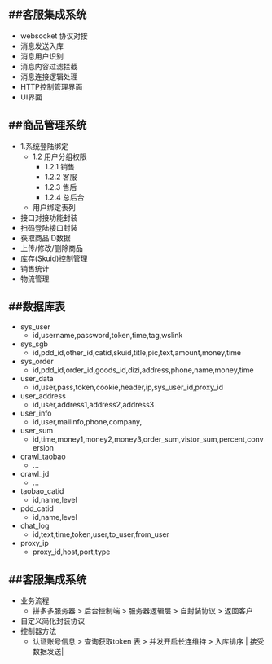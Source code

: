 ##客服集成系统
---
+ websocket 协议对接
 +  消息发送入库
 +  消息用户识别
 +  消息内容过滤拦截
 +  消息连接逻辑处理
 +  HTTP控制管理界面
 +  UI界面

##商品管理系统
---
+ 1.系统登陆绑定
  + 1.2 用户分组权限
     + 1.2.1 销售
     + 1.2.2 客服
     + 1.2.3 售后
     + 1.2.4 总后台
  + 用户绑定表列
+ 接口对接功能封装
 + 扫码登陆接口封装
 + 获取商品ID数据
 + 上传/修改/删除商品
 + 库存(Skuid)控制管理
 + 销售统计
 + 物流管理


##数据库表
---
+ sys_user
	+ id,username,password,token,time,tag,wslink
+ sys_sgb
	+ id,pdd_id,other\_id,catid,skuid,title,pic,text,amount,money,time
+ sys_order
	+ id,pdd_id,order\_id,goods\_id,dizi,address,phone,name,money,time
+ user_data
	+ id,user,pass,token,cookie,header,ip,sys_user\_id,proxy\_id
+ user_address
	+ id,user,address1,address2,address3
+ user_info
	+ id,user,mallinfo,phone,company,
+ user_sum
	+ id,time,money1,money2,money3,order_sum,vistor\_sum,percent,conversion
+ crawl_taobao
	+ ...
+ crawl_jd
	+ ...
+ taobao_catid
	+ id,name,level
+ pdd_catid
	+ id,name,level
+ chat_log
	+ id,text,time,token,user,to_user,from\_user
+ proxy_ip
	+ proxy_id,host,port,type

##客服集成系统
---
+ 业务流程
	+ 拼多多服务器 > 后台控制端 > 服务器逻辑层 > 自封装协议 > 返回客户
+ 自定义简化封装协议
+ 控制器方法
	+ 认证账号信息 > 查询获取token 表 > 并发开启长连维持 > 入库排序 | 接受数据发送| 


